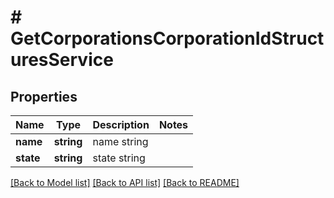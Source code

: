 # # GetCorporationsCorporationIdStructuresService

## Properties

Name | Type | Description | Notes
------------ | ------------- | ------------- | -------------
**name** | **string** | name string | 
**state** | **string** | state string | 

[[Back to Model list]](../../README.md#documentation-for-models) [[Back to API list]](../../README.md#documentation-for-api-endpoints) [[Back to README]](../../README.md)


